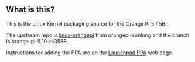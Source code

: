 What is this?
---------------

This is the Linux Kernel packaging source for the Orange Pi 5 / 5B.

The upstream repo is [linux-orangepi] from orangepi-xunlong and the branch is orange-pi-5.10-rk3588.

Instructions for adding the PPA are on the [Launchpad PPA] web page.

[Launchpad PPA]: https://launchpad.net/~jjriek/+archive/ubuntu/orangepi5
[linux-orangepi]: https://github.com/orangepi-xunlong/linux-orangepi
